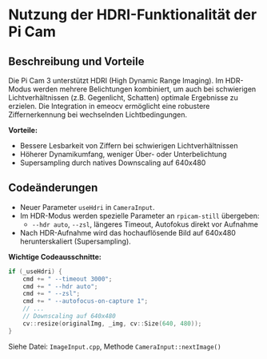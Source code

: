 # Nutzung der HDRI-Funktionalität der Pi Cam

## Beschreibung und Vorteile

Die Pi Cam 3 unterstützt HDRI (High Dynamic Range Imaging). Im HDR-Modus werden mehrere Belichtungen kombiniert, um auch bei schwierigen Lichtverhältnissen (z.B. Gegenlicht, Schatten) optimale Ergebnisse zu erzielen. Die Integration in emeocv ermöglicht eine robustere Ziffernerkennung bei wechselnden Lichtbedingungen.

**Vorteile:**
- Bessere Lesbarkeit von Ziffern bei schwierigen Lichtverhältnissen
- Höherer Dynamikumfang, weniger Über- oder Unterbelichtung
- Supersampling durch natives Downscaling auf 640x480

## Codeänderungen

- Neuer Parameter `useHdri` in `CameraInput`.
- Im HDR-Modus werden spezielle Parameter an `rpicam-still` übergeben:
  - `--hdr auto`, `--zsl`, längeres Timeout, Autofokus direkt vor Aufnahme
- Nach HDR-Aufnahme wird das hochauflösende Bild auf 640x480 herunterskaliert (Supersampling).

**Wichtige Codeausschnitte:**

```cpp
if (_useHdri) {
    cmd += " --timeout 3000";
    cmd += " --hdr auto";
    cmd += " --zsl";
    cmd += " --autofocus-on-capture 1";
    // ...
    // Downscaling auf 640x480
    cv::resize(originalImg, _img, cv::Size(640, 480));
}
```

Siehe Datei: `ImageInput.cpp`, Methode `CameraInput::nextImage()`
